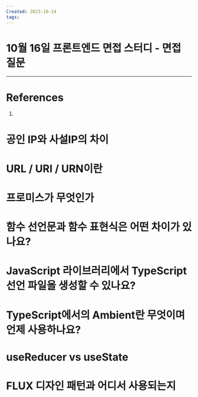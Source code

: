 ```yaml
---
Created: 2023-10-14
tags:
---
```

# 10월 16일 프론트엔드 면접 스터디 - 면접 질문


---
# References
1. 
# 공인 IP와 사설IP의 차이
# URL / URI / URN이란
# 프로미스가 무엇인가
# 함수 선언문과 함수 표현식은 어떤 차이가 있나요?
# JavaScript 라이브러리에서 TypeScript 선언 파일을 생성할 수 있나요?
# TypeScript에서의 Ambient란 무엇이며 언제 사용하나요?
# useReducer vs useState
# FLUX 디자인 패턴과 어디서 사용되는지
